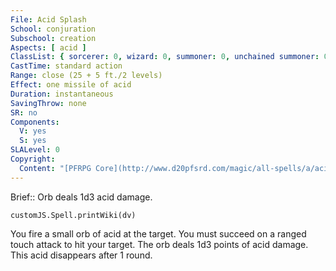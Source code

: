 ```yaml
---
File: Acid Splash
School: conjuration
Subschool: creation
Aspects: [ acid ]
ClassList: { sorcerer: 0, wizard: 0, summoner: 0, unchained summoner: 0, inquisitor: 0, magus: 0 }
CastTime: standard action
Range: close (25 + 5 ft./2 levels)
Effect: one missile of acid
Duration: instantaneous
SavingThrow: none
SR: no
Components:
  V: yes
  S: yes
SLALevel: 0
Copyright:
  Content: "[PFRPG Core](http://www.d20pfsrd.com/magic/all-spells/a/acid-splash)"
---
```

Brief:: Orb deals 1d3 acid damage.

```dataviewjs
customJS.Spell.printWiki(dv)
```

You fire a small orb of acid at the target. You must succeed on a ranged touch attack to hit your target. The orb deals 1d3 points of acid damage. This acid disappears after 1 round.

